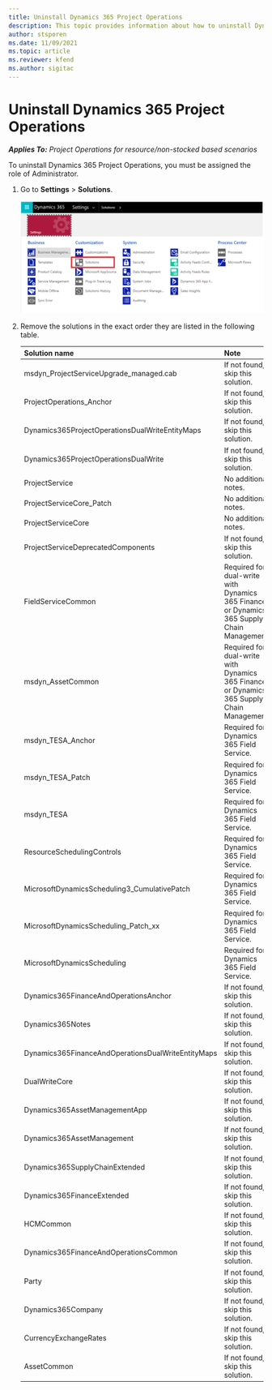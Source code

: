 ```yaml
---
title: Uninstall Dynamics 365 Project Operations 
description: This topic provides information about how to uninstall Dynamics 365 Project Operations.
author: stsporen
ms.date: 11/09/2021
ms.topic: article
ms.reviewer: kfend 
ms.author: sigitac
---
```


# Uninstall Dynamics 365 Project Operations 

_**Applies To:** Project Operations for resource/non-stocked based scenarios_

To uninstall Dynamics 365 Project Operations, you must be assigned the role of Administrator.

1. Go to **Settings** > **Solutions**.

    ![Settings page.](./media/uninstall-proj-ops-solutions.png)
  
2. Remove the solutions in the exact order they are listed in the following table. 

    | Solution   name                                    | Note                                                                                         |
    |----------------------------------------------------|----------------------------------------------------------------------------------------------|
    | msdyn_ProjectServiceUpgrade_managed.cab            | If not found, skip this solution.                                                            |
    | ProjectOperations_Anchor                           | If not found, skip this solution.                                                            |
    | Dynamics365ProjectOperationsDualWriteEntityMaps    | If not found, skip this solution.                                                            |
    | Dynamics365ProjectOperationsDualWrite              | If not found, skip this solution.                                                            |
    | ProjectService                                     | No additional notes.                                                                         |
    | ProjectServiceCore_Patch                           | No additional notes.                                                                         |
    | ProjectServiceCore                                 | No additional notes.                                                                         |
    | ProjectServiceDeprecatedComponents                 | If not found, skip this solution.                                                            |
    | FieldServiceCommon                                 | Required for dual-write with Dynamics 365 Finance or Dynamics 365 Supply Chain Management.   |
    | msdyn_AssetCommon                                  | Required for dual-write with Dynamics 365 Finance or Dynamics 365 Supply Chain Management.   |
    | msdyn_TESA_Anchor                                  | Required for Dynamics 365 Field Service.                                                     |
    | msdyn_TESA_Patch                                   | Required for Dynamics 365 Field Service.                                                     |
    | msdyn_TESA                                         | Required for Dynamics 365 Field Service.                                                     |
    | ResourceSchedulingControls                         | Required for Dynamics 365 Field Service.                                                     |
    | MicrosoftDynamicsScheduling3_CumulativePatch       | Required for Dynamics 365 Field Service.                                                     |
    | MicrosoftDynamicsScheduling_Patch_xx               | Required for Dynamics 365 Field Service.                                                     |
    | MicrosoftDynamicsScheduling                        | Required for Dynamics 365 Field Service.                                                     |
    | Dynamics365FinanceAndOperationsAnchor              | If not found, skip this solution.                                                            |
    | Dynamics365Notes                                   | If not found, skip this solution.                                                            |
    | Dynamics365FinanceAndOperationsDualWriteEntityMaps | If not found, skip this solution.                                                            |
    | DualWriteCore                                      | If not found, skip this solution.                                                            |
    | Dynamics365AssetManagementApp                      | If not found, skip this solution.                                                            |
    | Dynamics365AssetManagement                         | If not found, skip this solution.                                                            |
    | Dynamics365SupplyChainExtended                     | If not found, skip this solution.                                                            |
    | Dynamics365FinanceExtended                         | If not found, skip this solution.                                                            |
    | HCMCommon                                          | If not found, skip this solution.                                                            |
    | Dynamics365FinanceAndOperationsCommon              | If not found, skip this solution.                                                            |
    | Party                                              | If not found, skip this solution.                                                            |
    | Dynamics365Company                                 | If not found, skip this solution.                                                            |
    | CurrencyExchangeRates                              | If not found, skip this solution.                                                            |
    | AssetCommon                                        | If not found, skip this solution.                                                            |
